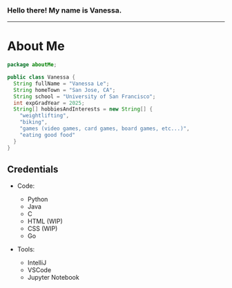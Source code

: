 ### Hello there! My name is Vanessa.
-----
# About Me
```java
package aboutMe;

public class Vanessa {
  String fullName = "Vanessa Le";
  String homeTown = "San Jose, CA";
  String school = "University of San Francisco";
  int expGradYear = 2025;
  String[] hobbiesAndInterests = new String[] {
    "weightlifting",
    "biking",
    "games (video games, card games, board games, etc...)",
    "eating good food"
  }
}
```
## Credentials
- Code:
  - Python
  - Java
  - C
  - HTML (WIP)
  - CSS (WIP)
  - Go
 
- Tools:
  - IntelliJ
  - VSCode
  - Jupyter Notebook
